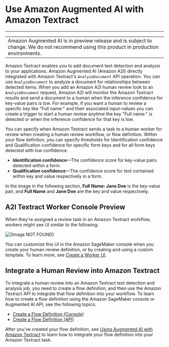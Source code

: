# Use Amazon Augmented AI with Amazon Textract<a name="a2i-textract-task-type"></a>


****  

|  | 
| --- |
|  Amazon Augmented AI is in preview release and is subject to change\. We do not recommend using this product in production environments\. | 

Amazon Textract enables you to add document text detection and analysis to your applications\. Amazon Augmented AI \(Amazon A2I\) directly integrated with Amazon Textract's `AnalyzeDocument` API operation\. You can use `AnalyzeDocument` to analyze a document for relationships between detected items\. When you add an Amazon A2I human review look to an `AnalyzeDocument` request, Amazon A2I will monitor the Amazon Textract results and send a document to a human when the inference confidence for key\-value pairs is low\. For example, if you want a human to review a specific key like "Full name:" and their associated input\-values you can create a trigger to start a human review anytime the key "Full name:" is detected or when the inference confidence for that key is low\. 

You can specify when Amazon Textract sends a task to a human worker for review when creating a human review workflow, or flow definition\. Within your flow definiton, you can specify thresholds for Identification confidence and Qualification confidence for specific form keys and for all form keys detected with low confidence\.
+ **Identification confidence**—The confidence score for key\-value pairs detected within a form\.
+ **Qualification confidence**—The confidence score for text contained within key and value respectively in a form\. 

In the image in the following section, **Full Name: Jane Doe** is the key\-value pair, and **Full Name** and **Jane Doe** are the key and value respectively\.

## A2I Textract Worker Console Preview<a name="a2i-textract-console-preview"></a>

When they're assigned a review task in an Amazon Textract workflow, workers might see UI similar to the following:

![\[Image NOT FOUND\]](http://docs.aws.amazon.com/sagemaker/latest/dg/images/a2i-textract-example.png)

You can customize this UI in the Amazon SageMaker console when you create your human review definition, or by creating and using a custom template\. To learn more, see [Create a Worker UI](a2i-instructions-overview.md)\.

## Integrate a Human Review into Amazon Textract<a name="a2i-create-textract-human-review"></a>

To integrate a human review into an Amazon Textract text detection and analysis job, you need to create a flow definition, and then use the Amazon Textract API to integrate that flow definition into your workflow\. To learn how to create a flow definition using the Amazon SageMaker console or Augmented AI API, see the following topics:
+ [Create a Flow Definition \(Console\)](a2i-create-flow-definition.md#create-human-review-console)
+ [Create a Flow Definition \(API\)](a2i-create-flow-definition.md#create-human-review-api)

After you've created your flow definition, see [Using Augmented AI with Amazon Textract](https://docs.aws.amazon.com/textract/latest/dg/a2i-textract.html) to learn how to integrate your flow definition into your Amazon Textract task\. 